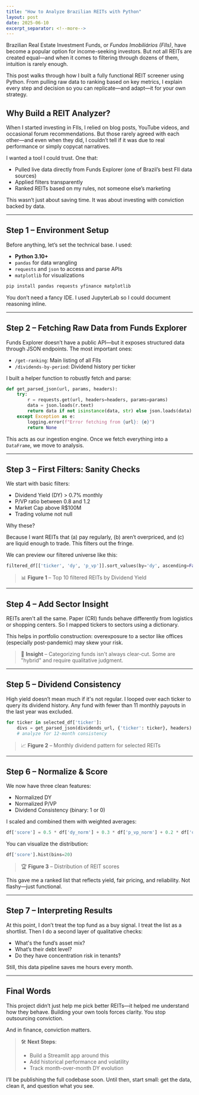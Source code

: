 ```yaml
---
title: "How to Analyze Brazilian REITs with Python"
layout: post
date: 2025-06-10
excerpt_separator: <!--more-->
---
```


Brazilian Real Estate Investment Funds, or *Fundos Imobiliários (FIIs)*, have become a popular option for income-seeking investors. But not all REITs are created equal—and when it comes to filtering through dozens of them, intuition is rarely enough.

This post walks through how I built a fully functional REIT screener using Python. From pulling raw data to ranking based on key metrics, I explain every step and decision so you can replicate—and adapt—it for your own strategy.

<!--more-->

## Why Build a REIT Analyzer?

When I started investing in FIIs, I relied on blog posts, YouTube videos, and occasional forum recommendations. But those rarely agreed with each other—and even when they did, I couldn’t tell if it was due to real performance or simply copycat narratives.

I wanted a tool I could trust. One that:

- Pulled live data directly from Funds Explorer (one of Brazil’s best FII data sources)
- Applied filters transparently
- Ranked REITs based on my rules, not someone else’s marketing

This wasn’t just about saving time. It was about investing with conviction backed by data.

---

## Step 1 – Environment Setup

Before anything, let’s set the technical base. I used:

- **Python 3.10+**
- `pandas` for data wrangling
- `requests` and `json` to access and parse APIs
- `matplotlib` for visualizations

```bash
pip install pandas requests yfinance matplotlib
```

You don’t need a fancy IDE. I used JupyterLab so I could document reasoning inline.

---

## Step 2 – Fetching Raw Data from Funds Explorer

Funds Explorer doesn’t have a public API—but it exposes structured data through JSON endpoints. The most important ones:

- `/get-ranking`: Main listing of all FIIs
- `/dividends-by-period`: Dividend history per ticker

I built a helper function to robustly fetch and parse:

```python
def get_parsed_json(url, params, headers):
    try:
        r = requests.get(url, headers=headers, params=params)
        data = json.loads(r.text)
        return data if not isinstance(data, str) else json.loads(data)
    except Exception as e:
        logging.error(f"Error fetching from {url}: {e}")
        return None
```

This acts as our ingestion engine. Once we fetch everything into a `DataFrame`, we move to analysis.

---

## Step 3 – First Filters: Sanity Checks

We start with basic filters:

- Dividend Yield (DY) > 0.7% monthly
- P/VP ratio between 0.8 and 1.2
- Market Cap above R$100M
- Trading volume not null

Why these?

Because I want REITs that (a) pay regularly, (b) aren’t overpriced, and (c) are liquid enough to trade. This filters out the fringe.

We can preview our filtered universe like this:

```python
filtered_df[['ticker', 'dy', 'p_vp']].sort_values(by='dy', ascending=False).head(10)
```

> 📊 **Figure 1** – Top 10 filtered REITs by Dividend Yield

---

## Step 4 – Add Sector Insight

REITs aren't all the same. Paper (CRI) funds behave differently from logistics or shopping centers. So I mapped tickers to sectors using a dictionary.

This helps in portfolio construction: overexposure to a sector like offices (especially post-pandemic) may skew your risk.

> 🧭 **Insight** – Categorizing funds isn't always clear-cut. Some are "hybrid" and require qualitative judgment.

---

## Step 5 – Dividend Consistency

High yield doesn’t mean much if it's not regular. I looped over each ticker to query its dividend history. Any fund with fewer than 11 monthly payouts in the last year was excluded.

```python
for ticker in selected_df['ticker']:
    divs = get_parsed_json(dividends_url, {'ticker': ticker}, headers)
    # analyze for 12-month consistency
```

> 📈 **Figure 2** – Monthly dividend pattern for selected REITs

---

## Step 6 – Normalize & Score

We now have three clean features:

- Normalized DY
- Normalized P/VP
- Dividend Consistency (binary: 1 or 0)

I scaled and combined them with weighted averages:

```python
df['score'] = 0.5 * df['dy_norm'] + 0.3 * df['p_vp_norm'] + 0.2 * df['dividend_consistency']
```

You can visualize the distribution:

```python
df['score'].hist(bins=20)
```

> 🏆 **Figure 3** – Distribution of REIT scores

This gave me a ranked list that reflects yield, fair pricing, and reliability. Not flashy—just functional.

---

## Step 7 – Interpreting Results

At this point, I don’t treat the top fund as a buy signal. I treat the list as a shortlist. Then I do a second layer of qualitative checks:

- What's the fund’s asset mix?
- What’s their debt level?
- Do they have concentration risk in tenants?

Still, this data pipeline saves me hours every month.

---

## Final Words

This project didn’t just help me pick better REITs—it helped me understand how they behave. Building your own tools forces clarity. You stop outsourcing conviction.

And in finance, conviction matters.

> 🛠️ **Next Steps**:
>
> - Build a Streamlit app around this
> - Add historical performance and volatility
> - Track month-over-month DY evolution

I’ll be publishing the full codebase soon. Until then, start small: get the data, clean it, and question what you see.
